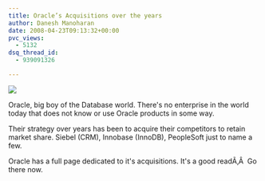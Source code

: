 ```yaml
---
title: Oracle’s Acquisitions over the years
author: Danesh Manoharan
date: 2008-04-23T09:13:32+00:00
pvc_views:
  - 5132
dsq_thread_id:
  - 939091326

---
```

![](/wp-content/uploads/2008/04/oralogo_small1.gif)

Oracle, big boy of the Database world. There's no enterprise in the world today that does not know or use Oracle products in some way.

Their strategy over years has been to acquire their competitors to retain market share. Siebel (CRM), Innobase (InnoDB), PeopleSoft just to name a few.

Oracle has a full page dedicated to it's acquisitions. It's a good readÃ‚Â  Go there now.
